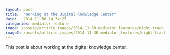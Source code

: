 ```yaml
---
layout: post
title:  "Working at the Digital Knowledge Center"
date:   2014-11-30 14:34:25
categories: mediator feature
image: /assets/article_images/2014-11-30-mediator_features/night-track.JPG
image2: /assets/article_images/2014-11-30-mediator_features/night-track-mobile.JPG
---
```


This post is about working at the digital knowledge center.